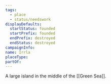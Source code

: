 ```yaml
---
tags:
  - place
  - status/needswork
displayDefaults:
  startStatus: founded
  startPrefix: founded
  endPrefix: destroyed
  endStatus: destroyed
campaignInfo: 
name: Irrla
placeType: 
partOf:
---
```


A large island in the middle of the [[Green Sea]].